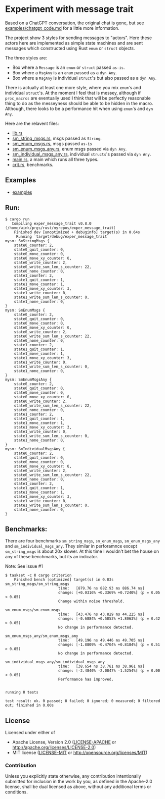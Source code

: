 # Experiment with message trait

Based on a ChatGPT conversation, the original chat is gone, but
see [examples/chatgpt_code.md](/examples/chatgpt_code.md) for
a little more information.

The project show 3 styles for sending messages to "actors". Here these
actors here are implemented as simple state machines and are sent
messages which constructed using Rust `enum` or `struct` objects.

The three styles are:
 * Box<Message> where a `Message` is an `enum` or `struct` passed `as-is`.
 * Box<MsgAny> where a `MsgAny` is an `enum` passed as a `dyn Any`.
 * Box<MsgAny> where a `MsgAny` is individual `struct`'s but also passed as a `dyn Any`.

There is actually at least one more style, where you mix `enum`'s and individual `struct`'s.
At the moment I feel that is messey, although if `proc_macros` are eventually
used I think that will be perfectly reasonable thing to do as the messeyness
should be able to be hidden in the macro. Although, there looks to be a performance
hit when using `enum`'s and `dyn Any`.

Here are the relavent files:
 * [lib.rs](/src/lib.rs)
 * [sm_string_msgs.rs](/src/sm_string_msgs.rs), msgs passed as `String`.
 * [sm_enum_msgs.rs](/src/sm_enum_msgs.rs), msgs passed `as-is`
 * [sm_enum_msgs_any.rs](/src/sm_enum_msgs_any.rs), enum msgs passed via `dyn Any`.
 * [sm_individual_msgs_any.rs](/src/sm_individual_msgs_any.rs), individual `structs`'s passed via `dyn Any`.
 * [main.rs](/src/main.rs), a main which runs all three types.
 * [crit.rs](/benches/crit.rs), benchmarks.

## Examples

  * [examples](/examples/README.md)

## Run:

```
$ cargo run
   Compiling exper_message_trait v0.8.0 (/home/wink/prgs/rust/myrepos/exper_message_trait)
    Finished dev [unoptimized + debuginfo] target(s) in 0.64s
     Running `target/debug/exper_message_trait`
mysm: SmStringMsgs {
    state0_counter: 2,
    state0_quit_counter: 0,
    state0_move_counter: 0,
    state0_move_xy_counter: 0,
    state0_write_counter: 2,
    state0_write_sum_len_s_counter: 22,
    state0_none_counter: 0,
    state1_counter: 2,
    state1_quit_counter: 1,
    state1_move_counter: 1,
    state1_move_xy_counter: 3,
    state1_write_counter: 0,
    state1_write_sum_len_s_counter: 0,
    state1_none_counter: 0,
}
mysm: SmEnumMsgs {
    state0_counter: 2,
    state0_quit_counter: 0,
    state0_move_counter: 0,
    state0_move_xy_counter: 0,
    state0_write_counter: 2,
    state0_write_sum_len_s_counter: 22,
    state0_none_counter: 0,
    state1_counter: 2,
    state1_quit_counter: 1,
    state1_move_counter: 1,
    state1_move_xy_counter: 3,
    state1_write_counter: 0,
    state1_write_sum_len_s_counter: 0,
    state1_none_counter: 0,
}
mysm: SmEnumMsgsAny {
    state0_counter: 2,
    state0_quit_counter: 0,
    state0_move_counter: 0,
    state0_move_xy_counter: 0,
    state0_write_counter: 2,
    state0_write_sum_len_s_counter: 22,
    state0_none_counter: 0,
    state1_counter: 2,
    state1_quit_counter: 1,
    state1_move_counter: 1,
    state1_move_xy_counter: 3,
    state1_write_counter: 0,
    state1_write_sum_len_s_counter: 0,
    state1_none_counter: 0,
}
mysm: SmIndividualMsgsAny {
    state0_counter: 2,
    state0_quit_counter: 0,
    state0_move_counter: 0,
    state0_move_xy_counter: 0,
    state0_write_counter: 2,
    state0_write_sum_len_s_counter: 22,
    state0_none_counter: 0,
    state1_counter: 2,
    state1_quit_counter: 1,
    state1_move_counter: 1,
    state1_move_xy_counter: 3,
    state1_write_counter: 0,
    state1_write_sum_len_s_counter: 0,
    state1_none_counter: 0,
}
```

## Benchmarks:

There are four benchmarks `sm_string_msgs`, `sm_enum_msgs`, `sm_enum_msgs_any` and `sm_individual_msgs_any`.
They similar in perforamnce except `sm_string_msgs` is about 20x slower. At this
time I wouldn't bet the house on any of these benchmarks, but its an indicator.

Note: See issue #1

```
$ taskset -c 0 cargo criterion
    Finished bench [optimized] target(s) in 0.03s
sm_string_msgs/sm_string_msgs                                                                             
                        time:   [879.76 ns 882.93 ns 886.74 ns]
                        change: [+0.0316% +0.3369% +0.7240%] (p = 0.05 < 0.05)
                        Change within noise threshold.

sm_enum_msgs/sm_enum_msgs                                                                             
                        time:   [43.476 ns 43.829 ns 44.225 ns]
                        change: [-0.6884% +0.5053% +1.8063%] (p = 0.42 > 0.05)
                        No change in performance detected.

sm_enum_msgs_any/sm_enum_msgs_any                                                                             
                        time:   [49.196 ns 49.446 ns 49.705 ns]
                        change: [-1.8809% -0.4704% +0.8184%] (p = 0.51 > 0.05)
                        No change in performance detected.

sm_individual_msgs_any/sm_individual_msgs_any                                                                             
                        time:   [38.654 ns 38.781 ns 38.961 ns]
                        change: [-2.4840% -2.0047% -1.5254%] (p = 0.00 < 0.05)
                        Performance has improved.


running 0 tests

test result: ok. 0 passed; 0 failed; 0 ignored; 0 measured; 0 filtered out; finished in 0.00s
```

## License

Licensed under either of

- Apache License, Version 2.0 ([LICENSE-APACHE](LICENSE-APACHE) or http://apache.org/licenses/LICENSE-2.0)
- MIT license ([LICENSE-MIT](LICENSE-MIT) or http://opensource.org/licenses/MIT)

### Contribution

Unless you explicitly state otherwise, any contribution intentionally submitted
for inclusion in the work by you, as defined in the Apache-2.0 license, shall
be dual licensed as above, without any additional terms or conditions.
